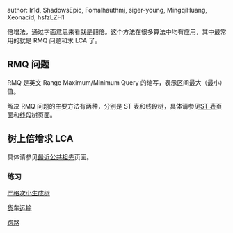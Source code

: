 author: Ir1d, ShadowsEpic, Fomalhauthmj, siger-young, MingqiHuang, Xeonacid, hsfzLZH1

倍增法，通过字面意思来看就是翻倍。这个方法在很多算法中均有应用，其中最常用的就是 RMQ 问题和求 LCA 了。

## RMQ 问题

RMQ 是英文 Range Maximum/Minimum Query 的缩写，表示区间最大（最小）值。

解决 RMQ 问题的主要方法有两种，分别是 ST 表和线段树，具体请参见[ST 表](/ds/sprase-table)页面和[线段树](/ds/segment)页面。

## 树上倍增求 LCA

具体请参见[最近公共祖先](/graph/lca/#_5)页面。

### 练习

[严格次小生成树](https://www.luogu.org/problemnew/show/P4180)

[货车运输](https://www.luogu.org/problemnew/show/P1967)

[跑路](https://www.luogu.org/problemnew/show/P1613)
